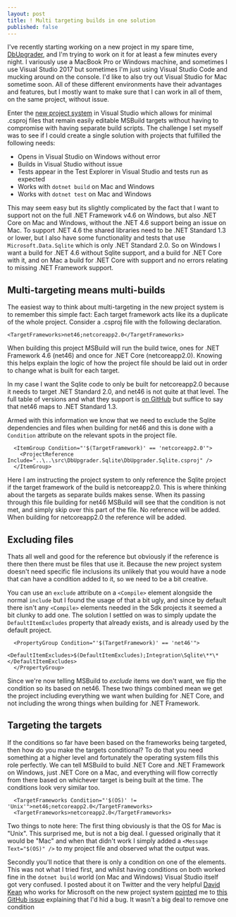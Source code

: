 ```yaml
---
layout: post
title: ! Multi targeting builds in one solution
published: false
---
```


I've recently starting working on a new project in my spare time, [DbUpgrader](http://github.com/davidwengier/dbupgrader), and I'm trying to work on it for at least a few minutes every night. I variously use a MacBook Pro or Windows machine, and sometimes I use Visual Studio 2017 but sometimes I'm just using Visual Studio Code and mucking around on the console. I'd like to also try out Visual Studio for Mac sometime soon. All of these different environments have their advantages and features, but I mostly want to make sure that I can work in all of them, on the same project, without issue.

Enter the [new project system](https://github.com/dotnet/project-system) in Visual Studio which allows for minimal .csproj files that remain easily editable MSBuild targets without having to compromise with having separate build scripts. The challenge I set myself was to see if I could create a single solution with projects that fulfilled the following needs:

* Opens in Visual Studio on Windows without error
* Builds in Visual Studio without issue
* Tests appear in the Test Explorer in Visual Studio and tests run as expected
* Works with `dotnet build` on Mac and Windows
* Works with `dotnet test` on Mac and Windows

This may seem easy but its slightly complicated by the fact that I want to support not on the full .NET Framework v4.6 on Windows, but also .NET Core on Mac and Windows, without the .NET 4.6 support being an issue on Mac. To support .NET 4.6 the shared libraries need to be .NET Standard 1.3 or lower, but I also have some functionality and tests that use `Microsoft.Data.Sqlite` which is only .NET Standard 2.0. So on Windows I want a build for .NET 4.6 without Sqlite support, and a build for .NET Core with it, and on Mac a build for .NET Core with support and no errors relating to missing .NET Framework support.

## Multi-targeting means multi-builds

The easiest way to think about multi-targeting in the new project system is to remember this simple fact: Each target framework acts like its a duplicate of the whole project. Consider a .csproj file with the following declaration.

```
<TargetFrameworks>net46;netcoreapp2.0</TargetFrameworks>
```

When building this project MSBuild will run the build twice, ones for .NET Framework 4.6 (net46) and once for .NET Core (netcoreapp2.0). Knowing this helps explain the logic of how the project file should be laid out in order to change what is built for each target.

In my case I want the Sqlite code to only be built for netcoreapp2.0 because it needs to target .NET Standard 2.0, and net46 is not quite at that level. The full table of versions and what they support is [on GitHub](https://github.com/dotnet/standard/blob/master/docs/versions.md) but suffice to say that net46 maps to .NET Standard 1.3.

Armed with this information we know that we need to exclude the Sqlite dependencies and files when building for net46 and this is done with a `Condition` attribute on the relevant spots in the project file.

```
  <ItemGroup Condition="'$(TargetFramework)' == 'netcoreapp2.0'">
    <ProjectReference Include="..\..\src\DbUpgrader.Sqlite\DbUpgrader.Sqlite.csproj" />
  </ItemGroup>
```

Here I am instructing the project system to only reference the Sqlite project if the target framework of the build is netcoreapp2.0. This is where thinking about the targets as separate builds makes sense. When its passing through this file building for net46 MSBuild will see that the condition is not met, and simply skip over this part of the file. No reference will be added. When building for netcoreapp2.0 the reference will be added.

## Excluding files

Thats all well and good for the reference but obviously if the reference is there then there must be files that use it. Because the new project system doesn't need specific file inclusions its unlikely that you would have a node that can have a condition added to it, so we need to be a bit creative.

You can use an `exclude` attribute on a `<Compile>` element alongside the normal `include` but I found the usage of that a bit ugly, and since by default there isn't any `<Compile>` elements needed in the Sdk projects it seemed a bit clunky to add one. The solution I settled on was to simply update the `DefaultItemExcludes` property that already exists, and is already used by the default project.

```
  <PropertyGroup Condition="'$(TargetFramework)' == 'net46'">
    <DefaultItemExcludes>$(DefaultItemExcludes);Integration\Sqlite\**\*</DefaultItemExcludes>
  </PropertyGroup>
```

Since we're now telling MSBuild to _exclude_ items we don't want, we flip the condition so its based on net46. These two things combined mean we get the project including everything we want when building for .NET Core, and not including the wrong things when building for .NET Framework.

## Targeting the targets

If the conditions so far have been based on the frameworks being targeted, then how do you make the targets conditional? To do that you need something at a higher level and fortunately the operating system fills this role perfectly. We can tell MSBuild to build .NET Core and .NET Framework on Windows, just .NET Core on a Mac, and everything will flow correctly from there based on whichever target is being built at the time. The conditions look very similar too.

```
  <TargetFrameworks Condition="'$(OS)' != 'Unix'">net46;netcoreapp2.0</TargetFrameworks>
  <TargetFrameworks>netcoreapp2.0</TargetFrameworks>
```

Two things to note here: The first thing obviously is that the OS for Mac is "Unix". This surprised me, but is not a big deal. I guessed originally that it would be "Mac" and when that didn't work I simply added a `<Message Text="$(OS)" />` to my project file and observed what the output was.

Secondly you'll notice that there is only a condition on one of the elements. This was not what I tried first, and whilst having conditions on both worked fine in the `dotnet build` world (on Mac and Windows) Visual Studio itself got very confused. I posted about it on Twitter and the very helpful [David Kean](https://twitter.com/davkean) who works for Microsoft on the new project system [pointed](https://twitter.com/davkean/status/987820416579223552) me to [this GitHub issue](https://github.com/dotnet/project-system/issues/1829) explaining that I'd hid a bug. It wasn't a big deal to remove one condition 
